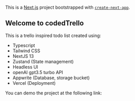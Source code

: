 This is a [Next.js](https://nextjs.org/) project bootstrapped with [`create-next-app`](https://github.com/vercel/next.js/tree/canary/packages/create-next-app).

## Welcome to codedTrello

This is a trello inspired todo list created using:

- Typescript
- Tailwind CSS
- NextJS 13
- Zustand (State management)
- Headless UI
- openAI gpt3.5 turbo API
- Appwrite (Database, storage bucket)
- Vercel (Deployment)

You can demo the project at the following link: 



